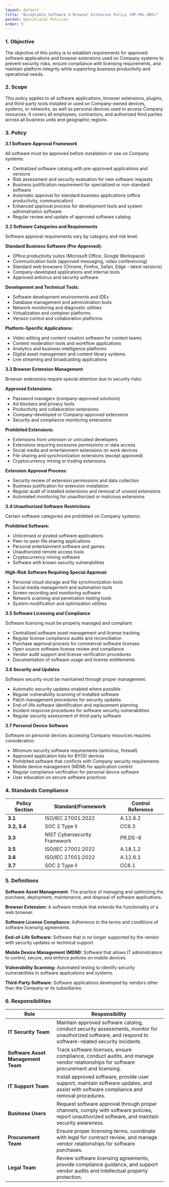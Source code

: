 ```yaml
---
layout: default
title: "Acceptable Software & Browser Extension Policy (OP-POL-005)"
parent: Operational Policies
order: 5
---
```


### 1. Objective

The objective of this policy is to establish requirements for approved software applications and browser extensions used on Company systems to prevent security risks, ensure compliance with licensing requirements, and maintain platform integrity while supporting business productivity and operational needs.

### 2. Scope

This policy applies to all software applications, browser extensions, plugins, and third-party tools installed or used on Company-owned devices, systems, or networks, as well as personal devices used to access Company resources. It covers all employees, contractors, and authorized third parties across all business units and geographic regions.

### 3. Policy

**3.1 Software Approval Framework**

All software must be approved before installation or use on Company systems:
- Centralized software catalog with pre-approved applications and versions
- Risk assessment and security evaluation for new software requests
- Business justification requirement for specialized or non-standard software
- Automatic approval for standard business applications (office productivity, communication)
- Enhanced approval process for development tools and system administration software
- Regular review and update of approved software catalog

**3.2 Software Categories and Requirements**

Software approval requirements vary by category and risk level:

**Standard Business Software (Pre-Approved):**
- Office productivity suites (Microsoft Office, Google Workspace)
- Communication tools (approved messaging, video conferencing)
- Standard web browsers (Chrome, Firefox, Safari, Edge - latest versions)
- Company-developed applications and internal tools
- Approved antivirus and security software

**Development and Technical Tools:**
- Software development environments and IDEs
- Database management and administration tools
- Network monitoring and diagnostic utilities
- Virtualization and container platforms
- Version control and collaboration platforms

**Platform-Specific Applications:**
- Video editing and content creation software for content teams
- Content moderation tools and workflow applications
- Analytics and business intelligence platforms
- Digital asset management and content library systems
- Live streaming and broadcasting applications

**3.3 Browser Extension Management**

Browser extensions require special attention due to security risks:

**Approved Extensions:**
- Password managers (company-approved solutions)
- Ad blockers and privacy tools
- Productivity and collaboration extensions
- Company-developed or Company-approved extensions
- Security and compliance monitoring extensions

**Prohibited Extensions:**
- Extensions from unknown or untrusted developers
- Extensions requiring excessive permissions or data access
- Social media and entertainment extensions on work devices
- File sharing and synchronization extensions (except approved)
- Cryptocurrency mining or trading extensions

**Extension Approval Process:**
- Security review of extension permissions and data collection
- Business justification for extension installation
- Regular audit of installed extensions and removal of unused extensions
- Automated monitoring for unauthorized or malicious extensions

**3.4 Unauthorized Software Restrictions**

Certain software categories are prohibited on Company systems:

**Prohibited Software:**
- Unlicensed or pirated software applications
- Peer-to-peer file sharing applications
- Personal entertainment software and games
- Unauthorized remote access tools
- Cryptocurrency mining software
- Software with known security vulnerabilities

**High-Risk Software Requiring Special Approval:**
- Personal cloud storage and file synchronization tools
- Social media management and automation tools
- Screen recording and monitoring software
- Network scanning and penetration testing tools
- System modification and optimization utilities

**3.5 Software Licensing and Compliance**

Software licensing must be properly managed and compliant:
- Centralized software asset management and license tracking
- Regular license compliance audits and reconciliation
- Purchase approval process for commercial software licenses
- Open source software license review and compliance
- Vendor audit support and license verification procedures
- Documentation of software usage and license entitlements

**3.6 Security and Updates**

Software security must be maintained through proper management:
- Automatic security updates enabled where possible
- Regular vulnerability scanning of installed software
- Patch management procedures for security updates
- End-of-life software identification and replacement planning
- Incident response procedures for software security vulnerabilities
- Regular security assessment of third-party software

**3.7 Personal Device Software**

Software on personal devices accessing Company resources requires consideration:
- Minimum security software requirements (antivirus, firewall)
- Approved application lists for BYOD devices
- Prohibited software that conflicts with Company security requirements
- Mobile device management (MDM) for application control
- Regular compliance verification for personal device software
- User education on secure software practices

### 4. Standards Compliance

| **Policy Section** | **Standard/Framework** | **Control Reference** |
| --- | --- | --- |
| **3.1** | ISO/IEC 27001:2022 | A.12.6.2 |
| **3.2, 3.4** | SOC 2 Type II | CC6.3 |
| **3.3** | NIST Cybersecurity Framework | PR.DS-6 |
| **3.5** | ISO/IEC 27001:2022 | A.18.1.2 |
| **3.6** | ISO/IEC 27001:2022 | A.12.6.1 |
| **3.7** | SOC 2 Type II | CC6.1 |

### 5. Definitions

**Software Asset Management:** The practice of managing and optimizing the purchase, deployment, maintenance, and disposal of software applications.

**Browser Extension:** A software module that extends the functionality of a web browser.

**Software License Compliance:** Adherence to the terms and conditions of software licensing agreements.

**End-of-Life Software:** Software that is no longer supported by the vendor with security updates or technical support.

**Mobile Device Management (MDM):** Software that allows IT administrators to control, secure, and enforce policies on mobile devices.

**Vulnerability Scanning:** Automated testing to identify security vulnerabilities in software applications and systems.

**Third-Party Software:** Software applications developed by vendors other than the Company or its subsidiaries.

### 6. Responsibilities

| Role | Responsibility |
| --- | --- |
| **IT Security Team** | Maintain approved software catalog, conduct security assessments, monitor for unauthorized software, and respond to software-related security incidents. |
| **Software Asset Management Team** | Track software licenses, ensure compliance, conduct audits, and manage vendor relationships for software procurement and licensing. |
| **IT Support Team** | Install approved software, provide user support, maintain software updates, and assist with software compliance and removal procedures. |
| **Business Users** | Request software approval through proper channels, comply with software policies, report unauthorized software, and maintain security awareness. |
| **Procurement Team** | Ensure proper licensing terms, coordinate with legal for contract review, and manage vendor relationships for software purchases. |
| **Legal Team** | Review software licensing agreements, provide compliance guidance, and support vendor audits and intellectual property protection. |
